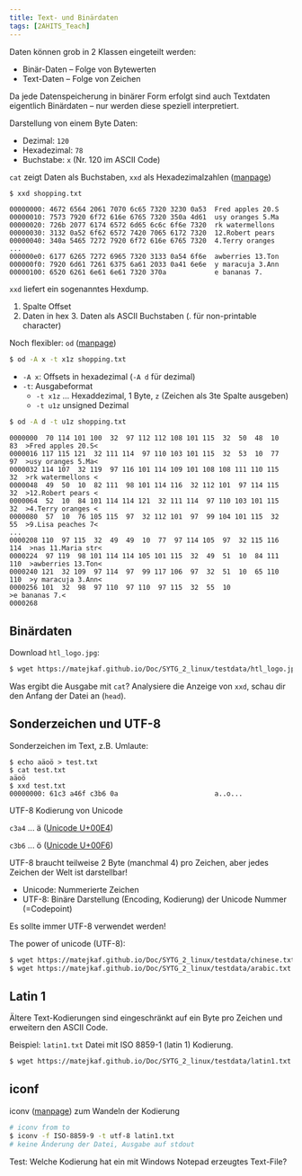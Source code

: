 ```yaml
---
title: Text- und Binärdaten
tags: [2AHITS_Teach]
---
```


Daten können grob in 2 Klassen eingeteilt werden:

- Binär-Daten – Folge von Bytewerten
- Text-Daten – Folge von Zeichen

Da jede Datenspeicherung in binärer Form erfolgt sind auch Textdaten eigentlich Binärdaten – nur werden diese speziell interpretiert.

Darstellung von einem Byte Daten:

- Dezimal: `120`
- Hexadezimal: `78`
- Buchstabe: `x` (Nr. 120 im ASCII Code)



`cat` zeigt Daten als Buchstaben, `xxd` als Hexadezimalzahlen ([manpage](https://linux.die.net/man/1/xxd))

```bash
$ xxd shopping.txt 
```

```
00000000: 4672 6564 2061 7070 6c65 7320 3230 0a53  Fred apples 20.S
00000010: 7573 7920 6f72 616e 6765 7320 350a 4d61  usy oranges 5.Ma
00000020: 726b 2077 6174 6572 6d65 6c6c 6f6e 7320  rk watermellons 
00000030: 3132 0a52 6f62 6572 7420 7065 6172 7320  12.Robert pears 
00000040: 340a 5465 7272 7920 6f72 616e 6765 7320  4.Terry oranges 
...
000000e0: 6177 6265 7272 6965 7320 3133 0a54 6f6e  awberries 13.Ton
000000f0: 7920 6d61 7261 6375 6a61 2033 0a41 6e6e  y maracuja 3.Ann
00000100: 6520 6261 6e61 6e61 7320 370a            e bananas 7.
```

`xxd` liefert ein sogenanntes Hexdump.

  1. Spalte Offset
  2. Daten in hex
    3. Daten als ASCII Buchstaben (. für non-printable character)

Noch flexibler: `od` ([manpage](https://man7.org/linux/man-pages/man1/od.1.html))

```bash
$ od -A x -t x1z shopping.txt
```

- `-A x`: Offsets in hexadezimal (`-A d` für dezimal)
- `-t`: Ausgabeformat
  - `-t x1z` ... Hexaddezimal, 1 Byte, `z` (Zeichen als 3te Spalte ausgeben)
  - `-t u1z` unsigned Dezimal

```bash
$ od -A d -t u1z shopping.txt
```

```
0000000  70 114 101 100  32  97 112 112 108 101 115  32  50  48  10  83  >Fred apples 20.S<
0000016 117 115 121  32 111 114  97 110 103 101 115  32  53  10  77  97  >usy oranges 5.Ma<
0000032 114 107  32 119  97 116 101 114 109 101 108 108 111 110 115  32  >rk watermellons <
0000048  49  50  10  82 111  98 101 114 116  32 112 101  97 114 115  32  >12.Robert pears <
0000064  52  10  84 101 114 114 121  32 111 114  97 110 103 101 115  32  >4.Terry oranges <
0000080  57  10  76 105 115  97  32 112 101  97  99 104 101 115  32  55  >9.Lisa peaches 7<
...
0000208 110  97 115  32  49  49  10  77  97 114 105  97  32 115 116 114  >nas 11.Maria str<
0000224  97 119  98 101 114 114 105 101 115  32  49  51  10  84 111 110  >awberries 13.Ton<
0000240 121  32 109  97 114  97  99 117 106  97  32  51  10  65 110 110  >y maracuja 3.Ann<
0000256 101  32  98  97 110  97 110  97 115  32  55  10                  >e bananas 7.<
0000268
```



## Binärdaten

Download `htl_logo.jpg`:

```bash
$ wget https://matejkaf.github.io/Doc/SYTG_2_linux/testdata/htl_logo.jpg
```

Was ergibt die Ausgabe mit `cat`? Analysiere die Anzeige von `xxd`, schau dir den Anfang der Datei an (`head`).



## Sonderzeichen und UTF-8

Sonderzeichen im Text, z.B. Umlaute:

```
$ echo aäoö > test.txt
$ cat test.txt 
aäoö
$ xxd test.txt 
00000000: 61c3 a46f c3b6 0a                        a..o...
```

UTF-8 Kodierung von Unicode

`c3a4` ... ä ([Unicode U+00E4](https://www.compart.com/en/unicode/U+00E4))

`c3b6` ... ö ([Unicode U+00F6](https://www.compart.com/en/unicode/U+00F6))

UTF-8 braucht teilweise 2 Byte (manchmal 4) pro Zeichen, aber jedes Zeichen der Welt ist darstellbar!

- Unicode: Nummerierte Zeichen
- UTF-8: Binäre Darstellung (Encoding, Kodierung) der Unicode Nummer (=Codepoint)

Es sollte immer UTF-8 verwendet werden!

The power of unicode (UTF-8):

```bash
$ wget https://matejkaf.github.io/Doc/SYTG_2_linux/testdata/chinese.txt
$ wget https://matejkaf.github.io/Doc/SYTG_2_linux/testdata/arabic.txt
```



## Latin 1

Ältere Text-Kodierungen sind eingeschränkt auf ein Byte pro Zeichen und erweitern den ASCII Code.

Beispiel: `latin1.txt` Datei mit ISO 8859-1 (latin 1) Kodierung.

```bash
$ wget https://matejkaf.github.io/Doc/SYTG_2_linux/testdata/latin1.txt
```



## iconf

iconv ([manpage](https://man7.org/linux/man-pages/man1/iconv.1.html)) zum Wandeln der Kodierung

```bash
# iconv from to
$ iconv -f ISO-8859-9 -t utf-8 latin1.txt
# keine Änderung der Datei, Ausgabe auf stdout
```

Test: Welche Kodierung hat ein mit Windows Notepad erzeugtes Text-File?





